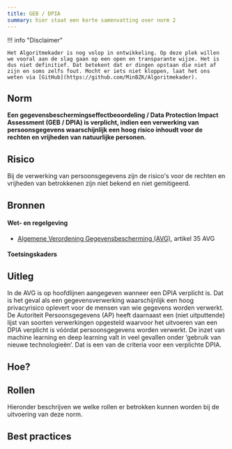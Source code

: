 ```yaml
---
title: GEB / DPIA
summary: hier staat een korte samenvatting over norm 2
---
```


!!! info "Disclaimer"

    Het Algoritmekader is nog volop in ontwikkeling. Op deze plek willen we vooral aan de slag gaan op een open en transparante wijze. Het is dus niet definitief. Dat betekent dat er dingen opstaan die niet af zijn en soms zelfs fout. Mocht er iets niet kloppen, laat het ons weten via [GitHub](https://github.com/MinBZK/Algoritmekader).


## Norm
**Een gegevensbeschermingseffectbeoordeling / Data Protection Impact Assessment (GEB / DPIA) is verplicht, indien een verwerking van persoonsgegevens waarschijnlijk een hoog risico inhoudt voor de rechten en vrijheden van natuurlijke personen.**

## Risico
Bij de verwerking van persoonsgegevens zijn de risico's voor de rechten en vrijheden van betrokkenen zijn niet bekend en niet gemitigeerd.  

## Bronnen

#### Wet- en regelgeving

- [Algemene Verordening Gegevensbescherming (AVG)](https://eur-lex.europa.eu/legal-content/NL/TXT/HTML/?uri=CELEX:32016R0679&qid=1685451198313), artikel 35 AVG

#### Toetsingskaders


## Uitleg
In de AVG is op hoofdlijnen aangegeven wanneer een DPIA verplicht is. Dat is het geval als een gegevensverwerking waarschijnlijk een hoog privacyrisico oplevert voor de mensen van wie gegevens worden verwerkt. 
De Autoriteit Persoonsgegevens (AP) heeft daarnaast een (niet uitputtende) lijst van soorten verwerkingen opgesteld waarvoor het uitvoeren van een DPIA verplicht is vóórdat persoonsgegevens worden verwerkt.
De inzet van machine learning en deep learning valt in veel gevallen onder ‘gebruik van nieuwe technologieën’. Dat is een van de criteria voor een verplichte DPIA. 

## Hoe?

## Rollen
Hieronder beschrijven we welke rollen er betrokken kunnen worden bij de uitvoering van deze norm. 



## Best practices


